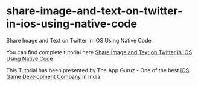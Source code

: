 # share-image-and-text-on-twitter-in-ios-using-native-code
Share Image and Text on Twitter in IOS Using Native Code

You can find complete tutorial here [Share Image and Text on Twitter in IOS Using Native Code](http://www.theappguruz.com/unity/share-image-and-text-on-twitter-in-ios-using-native-code/)

This Tutorial has been presented by The App Guruz - One of the best [iOS Game Development Company](http://www.theappguruz.com/ios-game-development/) in India
